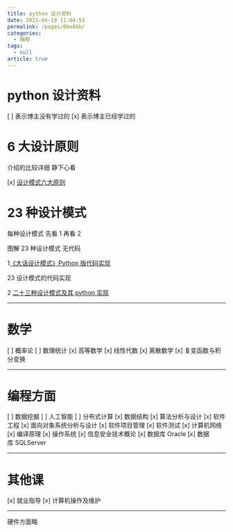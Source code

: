 ```yaml
---
title: python 设计资料
date: 2021-04-19 11:04:53
permalink: /pages/6be88b/
categories: 
  - 编程
tags: 
  - null
article: true
---
```

# python 设计资料

[ ] 表示博主没有学过的
[x] 表示博主已经学过的

# 6 大设计原则

介绍的比较详细 静下心看

[x] [设计模式六大原则](https://blog.csdn.net/ywjun0919/article/details/52386539)

# 23 种设计模式

每种设计模式 先看 1 再看 2

图解 23 种设计模式 无代码

1[《大话设计模式》Python 版代码实现](http://www.cnblogs.com/wuyuegb2312/archive/2013/04/09/3008320.html)

23 设计模式的代码实现

2 [二十三种设计模式及其 python 实现](http://www.cnblogs.com/Liqiongyu/p/5916710.html)

* * *

# 数学

[ ] 概率论
[ ] 数理统计
[x] 高等数学
[x] 线性代数
[x] 离散数学
[x] 复变函数与积分变换

* * *

# 编程方面

[ ] 数据挖掘
[ ] 人工智能
[ ] 分布式计算
[x] 数据结构
[x] 算法分析与设计
[x] 软件工程
[x] 面向对象系统分析与设计
[x] 软件项目管理
[x] 软件测试
[x] 计算机网络
[x] 编译原理
[x] 操作系统
[x] 信息安全技术概论
[x] 数据库 Oracle
[x] 数据库 SQLServer

* * *

# 其他课

[x] 就业指导
[x] 计算机操作及维护

* * *
硬件方面略
